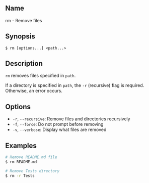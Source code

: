## Name

rm - Remove files

## Synopsis

```**sh
$ rm [options...] <path...>
```

## Description

`rm` removes files specified in `path`.

If a directory is specified in `path`, the `-r` (recursive) flag is required. Otherwise, an error occurs.

## Options

* `-r`, `--recursive`: Remove files and directories recursively
* `-f`, `--force`: Do not prompt before removing
* `-v`, `--verbose`: Display what files are removed

## Examples

```sh
# Remove README.md file
$ rm README.md

# Remove Tests directory
$ rm -r Tests
```
